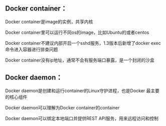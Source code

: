 ## Docker container：

Docker container是image的实例，共享内核

Docker  container里可以运行不同os的image，比如Ubuntu的或者centos

Docker container不建议内部开启一个sshd服务，1.3版本后新增了docker exec命令进入容器进行排查问题

Docker container没有ip地址，通常不会有服务端口暴露，是一个封闭的沙盒

## Docker daemon：

Docker daemon是创建和运行container的Linux守护进程，也是Docker 最主要的核心组件

Docker daemon可以理解为Docker container的container

Docker daemon可以绑定本地端口并提供REST API服务，用来远程访问和控制
